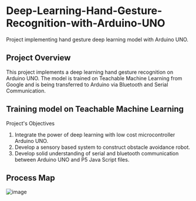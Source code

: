 # Deep-Learning-Hand-Gesture-Recognition-with-Arduino-UNO
Project implementing hand gesture deep learning model with Arduino UNO.
## Project Overview
This project implements a deep learning hand gesture recognition on Arduino UNO. The model is trained on Teachable Machine Learning from Google and is being transferred to Arduino via Bluetooth and Serial Communication.
## Training model on Teachable Machine Learning
Project's Objectives
1. Integrate the power of deep learning with low cost microcontroller Arduino UNO.
2. Develop a sensory based system to construct obstacle avoidance robot. 
3. Develop solid understanding of serial and bluetooth communication between Arduino UNO and P5 Java Script files.

## Process Map
![image](https://user-images.githubusercontent.com/69100847/158018617-484696bc-bd17-4d49-b79a-db82ebe65a28.png)





